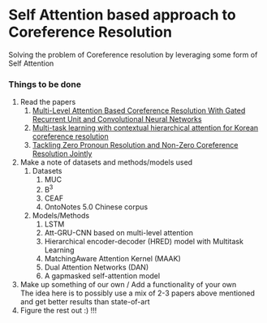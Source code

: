 # Self Attention based approach to Coreference Resolution
Solving the problem of Coreference resolution by leveraging some form of Self Attention
### Things to be done
1. Read the papers 
   1. [Multi-Level Attention Based Coreference Resolution With Gated Recurrent Unit and Convolutional Neural Networks](https://ieeexplore.ieee.org/abstract/document/10006801)
   2. [Multi-task learning with contextual hierarchical attention for Korean coreference resolution](https://onlinelibrary.wiley.com/doi/full/10.4218/etrij.2021-0293)
   4. [Tackling Zero Pronoun Resolution and Non-Zero Coreference Resolution Jointly](https://aclanthology.org/2021.conll-1.40/)
2. Make a note of datasets and methods/models used
   1. Datasets
      1. MUC 
      2. B<sup>3</sup>
      3. CEAF
      4. OntoNotes 5.0 Chinese corpus
   2. Models/Methods
      1. LSTM 
      2. Att-GRU-CNN based on multi-level attention
      3. Hierarchical encoder-decoder (HRED) model with Multitask Learning
      4. MatchingAware Attention Kernel (MAAK)
      5. Dual Attention Networks (DAN)
      6. A gapmasked self-attention model
3. Make up something of our own / Add a functionality of your own <br>
  The idea here is to possibly use a mix of 2-3 papers above mentioned and get better results than state-of-art 
4. Figure the rest out :) !!!